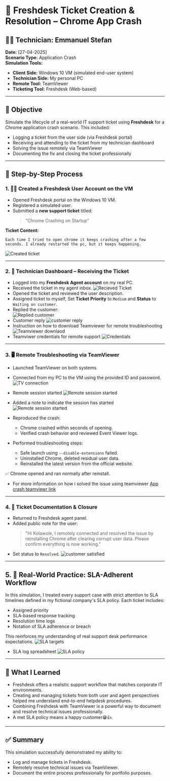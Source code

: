 
# 📩 Freshdesk Ticket Creation & Resolution – Chrome App Crash

## 👨‍💻 Technician: Emmanuel Stefan  
**Date:** [27-04-2025]  
**Scenario Type:** Application Crash  
**Simulation Tools:**  
- **Client Side:** Windows 10 VM (simulated end-user system)  
- **Technician Side:** My personal PC  
- **Remote Tool:** TeamViewer  
- **Ticketing Tool:** Freshdesk (Web-based)

---

## 🧪 Objective

Simulate the lifecycle of a real-world IT support ticket using **Freshdesk** for a Chrome application crash scenario. This included:
- Logging a ticket from the user side (via Freshdesk portal)
- Receiving and attending to the ticket from my technician dashboard
- Solving the issue remotely via TeamViewer
- Documenting the fix and closing the ticket professionally

---

## 📝 Step-by-Step Process

### 1. 🧑‍💻 Created a Freshdesk User Account on the VM
- Opened Freshdesk portal on the Windows 10 VM.
- Registered a simulated user.
- Submitted a **new support ticket** titled:  
  > "Chrome Crashing on Startup"

**Ticket Content:**
```text
Each time I tried to open chrome it keeps crashing after a few seconds. I already restarted the pc, but it keeps happening. 
```
![Created ticket](images/01-createdticket.png)

---

### 2. 🎫 Technician Dashboard – Receiving the Ticket
- Logged into my **Freshdesk Agent account** on my real PC.
- Received the ticket in my agent inbox.
![Recieved Ticket](images/02-recievd-ticket.png)
- Opened the ticket and reviewed the user description.
- Assigned ticket to myself, Set **Ticket Priority** to `Medium` and **Status** to `Waiting on customer`.
- Replied the customer:  
  ![Replied customer](images/03-repliedto-the-ticket.png)
- Customer reply
  ![customer reply](images/04-customer-replied.png)
- Instruction on how to download Teamviewer for remote troubleshooting
  ![Teamviewer downlaod](images/05-downlaod-teamviewer.png)
- Teamviwer credentials for remote support
  ![Credentials](images/06-remote-credentials.png)
---

### 3. 🖥️ Remote Troubleshooting via TeamViewer
- Launched TeamViewer on both systems.

- Connected from my PC to the VM using the provided ID and password.
![TV connection](images/07-TV-connection.png)

- Remote session started 
![Remote session started](images/08-remote-session-started.png)

- Added a note to indicate the session has started
![Remote session started](images/08a-remote-session-started.png)

- Reproduced the crash:
  - Chrome crashed within seconds of opening.
  - Verified crash behavior and reviewed Event Viewer logs.
- Performed troubleshooting steps:
  - Safe launch using `--disable-extensions` failed.
  - Uninstalled Chrome, deleted residual user data.
  - Reinstalled the latest version from the official website.

✅ Chrome opened and ran normally after reinstall.
- For more information on how i solved the issue using teamviewer
[App crash teamviewr link](/Remote-Access-Tools/TeamViewer/App_crash/App_crash.md)

---

### 4. 🧾 Ticket Documentation & Closure
- Returned to Freshdesk agent panel.
- Added public note for the user:
  > "Hi Kolawole, I remotely connected and resolved the issue by reinstalling Chrome after clearing corrupt user data. Please confirm everything is now working."
- Set status to `Resolved`.
![customer satisfied](images/10-customer-satisfied.png)

---

## 5. 📌 Real-World Practice: SLA-Adherent Workflow

In this simulation, I treated every support case with strict attention to SLA timelines defined in my fictional company's SLA policy. Each ticket includes:

- Assigned priority
- SLA-based response tracking
- Resolution time logs
- Notation of SLA adherence or breach

This reinforces my understanding of real support desk performance expectations.
![SLA targets](images/06-SLA-Targets.png)

- SLA log spreadsheet
![SLA policy](images/11-SLA-spreadsheet.png)

---

## 🧠 What I Learned
- Freshdesk offers a realistic support workflow that matches corporate IT environments.
- Creating and managing tickets from both user and agent perspectives helped me understand end-to-end helpdesk procedures.
- Combining Freshdesk with TeamViewer is a powerful way to document and resolve technical issues professionally.
- A met SLA policy means a happy customer😁👍.

---

## ✅ Summary
This simulation successfully demonstrated my ability to:
- Log and manage tickets in Freshdesk.
- Remotely resolve technical issues via TeamViewer.
- Document the entire process professionally for portfolio purposes.
